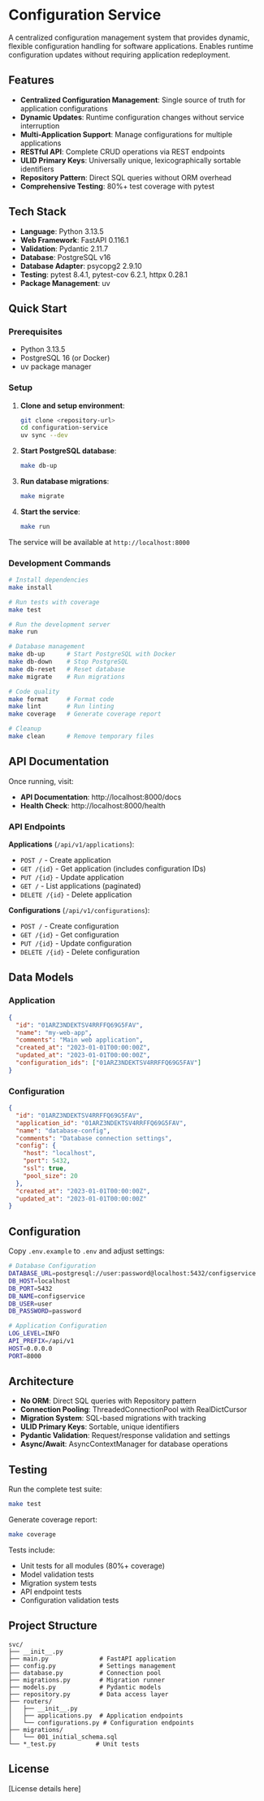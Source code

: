 # Configuration Service

A centralized configuration management system that provides dynamic, flexible configuration handling for software applications. Enables runtime configuration updates without requiring application redeployment.

## Features

- **Centralized Configuration Management**: Single source of truth for application configurations
- **Dynamic Updates**: Runtime configuration changes without service interruption
- **Multi-Application Support**: Manage configurations for multiple applications
- **RESTful API**: Complete CRUD operations via REST endpoints
- **ULID Primary Keys**: Universally unique, lexicographically sortable identifiers
- **Repository Pattern**: Direct SQL queries without ORM overhead
- **Comprehensive Testing**: 80%+ test coverage with pytest

## Tech Stack

- **Language**: Python 3.13.5
- **Web Framework**: FastAPI 0.116.1
- **Validation**: Pydantic 2.11.7
- **Database**: PostgreSQL v16
- **Database Adapter**: psycopg2 2.9.10
- **Testing**: pytest 8.4.1, pytest-cov 6.2.1, httpx 0.28.1
- **Package Management**: uv

## Quick Start

### Prerequisites

- Python 3.13.5
- PostgreSQL 16 (or Docker)
- uv package manager

### Setup

1. **Clone and setup environment**:
   ```bash
   git clone <repository-url>
   cd configuration-service
   uv sync --dev
   ```

2. **Start PostgreSQL database**:
   ```bash
   make db-up
   ```

3. **Run database migrations**:
   ```bash
   make migrate
   ```

4. **Start the service**:
   ```bash
   make run
   ```

The service will be available at `http://localhost:8000`

### Development Commands

```bash
# Install dependencies
make install

# Run tests with coverage
make test

# Run the development server
make run

# Database management
make db-up      # Start PostgreSQL with Docker
make db-down    # Stop PostgreSQL
make db-reset   # Reset database
make migrate    # Run migrations

# Code quality
make format     # Format code
make lint       # Run linting
make coverage   # Generate coverage report

# Cleanup
make clean      # Remove temporary files
```

## API Documentation

Once running, visit:
- **API Documentation**: http://localhost:8000/docs
- **Health Check**: http://localhost:8000/health

### API Endpoints

**Applications** (`/api/v1/applications`):
- `POST /` - Create application
- `GET /{id}` - Get application (includes configuration IDs)
- `PUT /{id}` - Update application
- `GET /` - List applications (paginated)
- `DELETE /{id}` - Delete application

**Configurations** (`/api/v1/configurations`):
- `POST /` - Create configuration
- `GET /{id}` - Get configuration
- `PUT /{id}` - Update configuration
- `DELETE /{id}` - Delete configuration

## Data Models

### Application
```json
{
  "id": "01ARZ3NDEKTSV4RRFFQ69G5FAV",
  "name": "my-web-app",
  "comments": "Main web application",
  "created_at": "2023-01-01T00:00:00Z",
  "updated_at": "2023-01-01T00:00:00Z",
  "configuration_ids": ["01ARZ3NDEKTSV4RRFFQ69G5FAV"]
}
```

### Configuration
```json
{
  "id": "01ARZ3NDEKTSV4RRFFQ69G5FAV",
  "application_id": "01ARZ3NDEKTSV4RRFFQ69G5FAV",
  "name": "database-config",
  "comments": "Database connection settings",
  "config": {
    "host": "localhost",
    "port": 5432,
    "ssl": true,
    "pool_size": 20
  },
  "created_at": "2023-01-01T00:00:00Z",
  "updated_at": "2023-01-01T00:00:00Z"
}
```

## Configuration

Copy `.env.example` to `.env` and adjust settings:

```bash
# Database Configuration
DATABASE_URL=postgresql://user:password@localhost:5432/configservice
DB_HOST=localhost
DB_PORT=5432
DB_NAME=configservice
DB_USER=user
DB_PASSWORD=password

# Application Configuration
LOG_LEVEL=INFO
API_PREFIX=/api/v1
HOST=0.0.0.0
PORT=8000
```

## Architecture

- **No ORM**: Direct SQL queries with Repository pattern
- **Connection Pooling**: ThreadedConnectionPool with RealDictCursor
- **Migration System**: SQL-based migrations with tracking
- **ULID Primary Keys**: Sortable, unique identifiers
- **Pydantic Validation**: Request/response validation and settings
- **Async/Await**: AsyncContextManager for database operations

## Testing

Run the complete test suite:

```bash
make test
```

Generate coverage report:

```bash
make coverage
```

Tests include:
- Unit tests for all modules (80%+ coverage)
- Model validation tests
- Migration system tests
- API endpoint tests
- Configuration validation tests

## Project Structure

```
svc/
├── __init__.py
├── main.py              # FastAPI application
├── config.py            # Settings management
├── database.py          # Connection pool
├── migrations.py        # Migration runner
├── models.py            # Pydantic models
├── repository.py        # Data access layer
├── routers/
│   ├── __init__.py
│   ├── applications.py  # Application endpoints
│   └── configurations.py # Configuration endpoints
├── migrations/
│   └── 001_initial_schema.sql
└── *_test.py           # Unit tests
```

## License

[License details here]